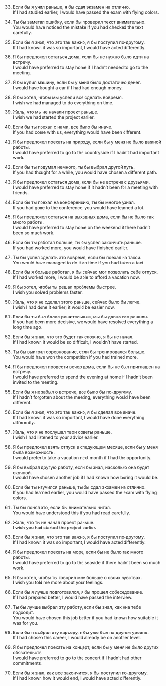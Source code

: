 33. Если бы я учил раньше, я бы сдал экзамен на отлично.  
    If I had studied earlier, I would have passed the exam with flying colors.

34. Ты бы заметил ошибку, если бы проверил текст внимательно.  
    You would have noticed the mistake if you had checked the text carefully.

35. Если бы я знал, что это так важно, я бы поступил по-другому.  
    If I had known it was so important, I would have acted differently.

36. Я бы предпочел остаться дома, если бы не нужно было идти на встречу.  
    I would have preferred to stay home if I hadn’t needed to go to the meeting.

37. Я бы купил машину, если бы у меня было достаточно денег.  
    I would have bought a car if I had had enough money.

38. Я бы хотел, чтобы мы успели все сделать вовремя.  
    I wish we had managed to do everything on time.

39. Жаль, что мы не начали проект раньше.  
    I wish we had started the project earlier.

40. Если бы ты поехал с нами, все было бы иначе.  
    If you had come with us, everything would have been different.

41. Я бы предпочел поехать на природу, если бы у меня не было важной работы.  
    I would have preferred to go to the countryside if I hadn’t had important work.

42. Если бы ты подумал немного, ты бы выбрал другой путь.  
    If you had thought for a while, you would have chosen a different path.

43. Я бы предпочел остаться дома, если бы не встреча с друзьями.  
    I would have preferred to stay home if it hadn’t been for a meeting with friends.

44. Если бы ты поехал на конференцию, ты бы многое узнал.  
    If you had gone to the conference, you would have learned a lot.

45. Я бы предпочел остаться на выходных дома, если бы не было так много работы.  
    I would have preferred to stay home on the weekend if there hadn’t been so much work.

46. Если бы ты работал больше, ты бы успел закончить раньше.  
    If you had worked more, you would have finished earlier.

47. Ты бы успел сделать это вовремя, если бы поехал на такси.  
    You would have managed to do it on time if you had taken a taxi.

48. Если бы я больше работал, я бы сейчас мог позволить себе отпуск.  
    If I had worked more, I would be able to afford a vacation now.

49. Я бы хотел, чтобы ты решал проблемы быстрее.  
    I wish you solved problems faster.

50. Жаль, что я не сделал этого раньше, сейчас было бы легче.  
    I wish I had done it earlier; it would be easier now.

51. Если бы ты был более решительным, мы бы давно все решили.  
    If you had been more decisive, we would have resolved everything a long time ago.

52. Если бы я знал, что это будет так сложно, я бы не начал.  
    If I had known it would be so difficult, I wouldn’t have started.

53. Ты бы выиграл соревнование, если бы тренировался больше.  
    You would have won the competition if you had trained more.

54. Я бы предпочел провести вечер дома, если бы не был приглашен на встречу.  
    I would have preferred to spend the evening at home if I hadn’t been invited to the meeting.

55. Если бы я не забыл о встрече, все было бы по-другому.  
    If I hadn’t forgotten about the meeting, everything would have been different.

56. Если бы я знал, что это так важно, я бы сделал все иначе.  
    If I had known it was so important, I would have done everything differently.

57. Жаль, что я не послушал твои советы раньше.  
    I wish I had listened to your advice earlier.

58. Я бы предпочел взять отпуск в следующем месяце, если бы у меня была возможность.  
    I would prefer to take a vacation next month if I had the opportunity.

59. Я бы выбрал другую работу, если бы знал, насколько она будет скучной.  
    I would have chosen another job if I had known how boring it would be.

60. Если бы ты научился раньше, ты бы сдал экзамен на отлично.  
    If you had learned earlier, you would have passed the exam with flying colors.

61. Ты бы понял это, если бы внимательно читал.  
    You would have understood this if you had read carefully.

62. Жаль, что ты не начал проект раньше.  
    I wish you had started the project earlier.

63. Если бы я знал, что это так важно, я бы поступил по-другому.  
    If I had known it was so important, I would have acted differently.

64. Я бы предпочел поехать на море, если бы не было так много работы.  
    I would have preferred to go to the seaside if there hadn’t been so much work.

65. Я бы хотел, чтобы ты говорил мне больше о своих чувствах.  
    I wish you told me more about your feelings.

66. Если бы я лучше подготовился, я бы прошел собеседование.  
    If I had prepared better, I would have passed the interview.

67. Ты бы лучше выбрал эту работу, если бы знал, как она тебе подходит.  
    You would have chosen this job better if you had known how suitable it was for you.

68. Если бы я выбрал эту карьеру, я бы уже был на другом уровне.  
    If I had chosen this career, I would already be on another level.

69. Я бы предпочел поехать на концерт, если бы у меня не было других обязательств.  
    I would have preferred to go to the concert if I hadn’t had other commitments.

70. Если бы я знал, как все закончится, я бы поступил по-другому.  
    If I had known how it would end, I would have acted differently.